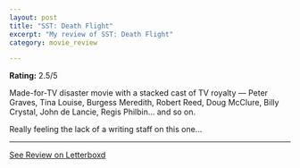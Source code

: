 ```yaml
---
layout: post
title: "SST: Death Flight"
excerpt: "My review of SST: Death Flight"
category: movie_review

---
```


**Rating:** 2.5/5

Made-for-TV disaster movie with a stacked cast of TV royalty — Peter Graves, Tina Louise, Burgess Meredith, Robert Reed, Doug McClure, Billy Crystal, John de Lancie, Regis Philbin... and so on. 

Really feeling the lack of a writing staff on this one...

<hr>

[See Review on Letterboxd](https://boxd.it/6XCGzn)
